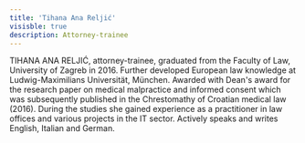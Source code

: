 ```yaml
---
title: 'Tihana Ana Reljić'
visisble: true
description: Attorney-trainee
---
```


TIHANA ANA RELJIĆ, attorney-trainee, graduated from the Faculty of Law, University of Zagreb in 2016. Further developed European law knowledge at Ludwig-Maximilians Universität, München. Awarded with Dean's award for the research paper on medical malpractice and informed consent which was subsequently published in the Chrestomathy of Croatian medical law (2016). During the studies she gained experience as a practitioner in law offices and various projects in the IT sector. Actively speaks and writes English, Italian and German.